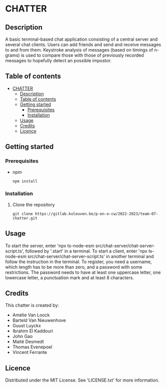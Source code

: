 # CHATTER

## Description

A basic terminal-based chat application consisting of a central server and several chat clients.
Users can add friends and send and receive messages to and from them.
Keystroke analysis of messages (based on timings of n-grams) is used to compare those with those of previously recorded messages to hopefully detect an possible impostor.

## Table of contents

- [CHATTER](#chatter)
  - [Description](#description)
  - [Table of contents](#table-of-contents)
  - [Getting started](#getting-started)
    - [Prerequisites](#prerequisites)
    - [Installation](#installation)
  - [Usage](#usage)
  - [Credits](#credits)
  - [Licence](#licence)

## Getting started

### Prerequisites

- npm
  ```
  npm install
  ```

### Installation

1. Clone the repository
   ```
   git clone https://gitlab.kuleuven.be/p-en-o-cw/2022-2023/team-07-chatter.git
   ```

## Usage

To start the server, enter 'npx ts-node-esm src/chat-server/chat-server-script.ts', followed by '.start' in a terminal.
To start a client, enter 'npx ts-node-esm src/chat-server/chat-server-script.ts' in another terminal and follow the instruction in the terminal.
To register, you need a username, which length has to be more than zero, and a password with some restrictions. The password needs to have at least one uppercase letter, one lowercase letter, a punctuation mark and at least 8 characters.

## Credits

This chatter is created by:

- Amélie Van Loock
- Barteld Van Nieuwenhove
- Guust Luyckx
- Ibrahim El Kaddouri
- John Gao
- Maité Desmedt
- Thomas Evenepoel
- Vincent Ferrante

## Licence

Distributed under the MIT License. See 'LICENSE.txt' for more information.
